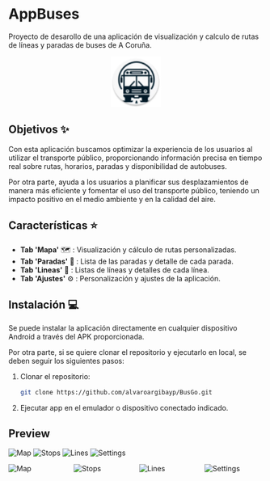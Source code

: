 # AppBuses

Proyecto de desarollo de una aplicación de visualización y calculo de rutas de líneas y paradas de buses de A Coruña.

<p align="center">
  <img src="https://github.com/alvaroargibayp/BusGo/blob/4cb5636a71ddd50a03f86d1a16aa8e0c8c36db0a/app/src/main/res/mipmap-hdpi/ic_launcher_round.webp" alt="Logo del Proyecto" width="100"/>
</p>

## Objetivos ✨

Con esta aplicación buscamos optimizar la experiencia de los usuarios al utilizar el transporte público, proporcionando información precisa en tiempo real sobre rutas, horarios, paradas y disponibilidad de autobuses.

Por otra parte, ayuda a los usuarios a planificar sus desplazamientos de manera más eficiente y fomentar el uso del transporte público, teniendo un impacto positivo en el medio ambiente y en la calidad del aire.

## Características ⭐

- **Tab 'Mapa'** 🗺️ : Visualización y cálculo de rutas personalizadas.
- **Tab 'Paradas'** 🛑 : Lista de las paradas y detalle de cada parada.
- **Tab 'Lineas'** 🚏 : Listas de líneas y detalles de cada línea.
- **Tab 'Ajustes'** ⚙️ : Personalización y ajustes de la aplicación.

## Instalación 💻

Se puede instalar la aplicación directamente en cualquier dispositivo Android a través del APK proporcionada.

Por otra parte, si se quiere clonar el repositorio y ejecutarlo en local, se deben seguir los siguientes pasos:

1. Clonar el repositorio:
   ```bash
   git clone https://github.com/alvaroargibayp/BusGo.git

2. Ejecutar app en el emulador o dispositivo conectado indicado.

## Preview

![Map](ImagesReadme/mapa.jpg)
![Stops](ImagesReadme/paradas.jpeg)
![Lines](ImagesReadme/lineas.jpeg)
![Settings](ImagesReadme/ajustes.jpeg)

<div style="display: flex; justify-content: space-between;">
  <img src="ImagesReadme/mapa.jpg" alt="Map" width="23%"/>
  <img src="ImagesReadme/paradas.jpeg" alt="Stops" width="23%"/>
  <img src="ImagesReadme/lineas.jpeg" alt="Lines" width="23%"/>
  <img src="ImagesReadme/ajustes.jpeg" alt="Settings" width="23%"/>
</div>
